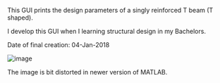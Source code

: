 This GUI prints the design parameters of a singly reinforced T beam (T shaped).

I develop this GUI when I learning structural design in my Bachelors.

Date of final creation: 04-Jan-2018


![image](https://user-images.githubusercontent.com/70601302/158071455-f9a39222-abb9-46e4-a783-7a0dca958abf.png)

The image is bit distorted in newer version of MATLAB.
